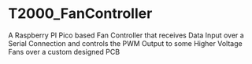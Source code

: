 # T2000_FanController
A Raspberry PI Pico based Fan Controller that receives Data Input over a Serial Connection and controls the PWM Output to some Higher Voltage Fans over a custom designed PCB
